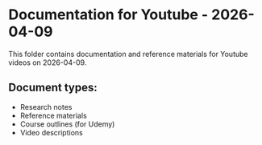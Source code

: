 # Documentation for Youtube - 2026-04-09

This folder contains documentation and reference materials for Youtube videos on 2026-04-09.

## Document types:
- Research notes
- Reference materials
- Course outlines (for Udemy)
- Video descriptions
